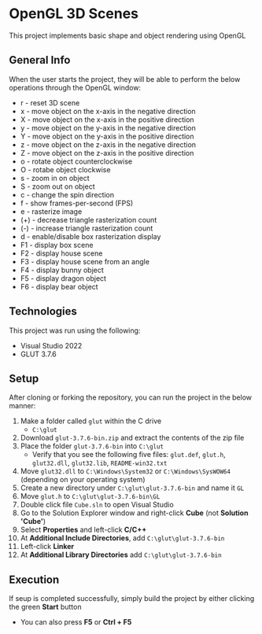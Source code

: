 # OpenGL 3D Scenes
This project implements basic shape and object rendering using OpenGL

## General Info
When the user starts the project, they will be able to perform the below operations through the OpenGL window:
 * r - reset 3D scene
 * x - move object on the x-axis in the negative direction
 * X - move object on the x-axis in the positive direction
 * y - move object on the y-axis in the negative direction
 * Y - move object on the y-axis in the positive direction
 * z - move object on the z-axis in the negative direction
 * Z - move object on the z-axis in the positive direction
 * o - rotate object counterclockwise
 * O - rotabe object clockwise
 * s - zoom in on object
 * S - zoom out on object
 * c - change the spin direction
 * f - show frames-per-second (FPS)
 * e - rasterize image
 * (+) - decrease triangle rasterization count
 * (-) - increase triangle rasterization count
 * d - enable/disable box rasterization display
 * F1 - display box scene
 * F2 - display house scene
 * F3 - display house scene from an angle
 * F4 - display bunny object
 * F5 - display dragon object
 * F6 - display bear object

## Technologies
This project was run using the following:
* Visual Studio 2022
* GLUT 3.7.6

## Setup
After cloning or forking the repository, you can run the project in the below manner:
1. Make a folder called `glut` within the C drive
   - `C:\glut`
2. Download `glut-3.7.6-bin.zip` and extract the contents of the zip file
3. Place the folder `glut-3.7.6-bin` into `C:\glut`
   - Verify that you see the following five files: `glut.def`, `glut.h`, `glut32.dll`, `glut32.lib`, `README-win32.txt`
4. Move `glut32.dll` to `C:\Windows\System32` or `C:\Windows\SysWOW64` (depending on your operating system)
5. Create a new directory under `C:\glut\glut-3.7.6-bin` and name it `GL`
6. Move `glut.h` to `C:\glut\glut-3.7.6-bin\GL`
7. Double click file `Cube.sln` to open Visual Studio
8. Go to the Solution Explorer window and right-click **Cube** (not **Solution 'Cube'**)
9. Select **Properties** and left-click **C/C++**
10. At **Additional Include Directories**, add `C:\glut\glut-3.7.6-bin`
11. Left-click **Linker**
12. At **Additional Library Directories** add `C:\glut\glut-3.7.6-bin`

## Execution
If seup is completed successfully, simply build the project by either clicking the green **Start** button
* You can also press **F5** or **Ctrl + F5**
